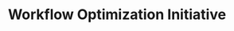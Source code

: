 ---
# src/content/portfolio/workflow-optimization-initiative.md
title: "Workflow Optimization Initiative"
description: "A comprehensive business process reformation that reduced development lifecycle from 14 weeks to 5 weeks"
keywords: "Workflow Optimization, Process Improvement, Development Lifecycle, Team Leadership, Project Management, Business Efficiency, Anthony Trivisano"
client: "Redding Designs Inc."
timeline: "2023"
role: "VP of Development & Project Manager"
technologies: ["Process Design", "Team Leadership", "Workflow Optimization", "Project Management", "Documentation", "Agile Methodologies"]
category: "Process Improvement"
summary: "Led a strategic initiative to analyze and reform development workflows and processes, resulting in a 64% reduction in development lifecycle time while improving team satisfaction and enabling greater innovation."
featuredImage: "/images/portfolio/workflow-optimization.jpg"

# Challenge section
challengeIntroduction: "Redding Designs was facing significant challenges with their development workflows. The existing process was resulting in long development cycles, frequent bottlenecks, and team burnout that was stifling innovation and affecting client satisfaction."
challenges: [
  "Development lifecycles stretched from 8-14 weeks, creating client frustration and limiting new project intake",
  "Siloed teams with poor cross-functional communication led to rework and delays",
  "Inconsistent project documentation created knowledge gaps and handoff issues",
  "Team burnout due to inefficient processes and constant firefighting",
  "Limited visibility into project status for management and stakeholders",
  "Difficulty in predicting resource needs and timeline estimates"
]

# Solution section
solutionIntroduction: "I spearheaded a comprehensive workflow reformation initiative that addressed structural inefficiencies and implemented a new development lifecycle model focused on efficiency, collaboration, and predictability."
solution: [
  {
    title: "Process Analysis & Diagnosis",
    description: "Conducted a thorough assessment of existing workflows through observation, interviews, and data analysis to identify pain points and bottlenecks. Created detailed process maps showing the current state and highlighting improvement opportunities."
  },
  {
    title: "Cross-Functional Workflow Design",
    description: "Designed new cross-functional workflows that broke down silos and established clear handoff procedures between teams. Implemented standardized project phases with well-defined entry and exit criteria."
  },
  {
    title: "Documentation Framework",
    description: "Created a comprehensive documentation framework with templates for each project phase. Established clear responsibilities for document creation, review, and maintenance while ensuring information was accessible to all stakeholders."
  },
  {
    title: "Implementation Plan & Change Management",
    description: "Developed a phased implementation plan that allowed for iterative improvements. Implemented robust change management practices including training, regular feedback sessions, and visible success metrics to maintain momentum and drive adoption."
  }
]

# Development Process
process: [
  {
    title: "Discovery Phase",
    description: "Spent four weeks observing current processes, conducting stakeholder interviews, and gathering data on existing workflows. Identified key metrics to benchmark current performance and establish improvement targets."
  },
  {
    title: "Analysis & Design",
    description: "Analyzed data and feedback to identify root causes of inefficiencies. Collaborated with team leads to design improved workflows that addressed the specific challenges identified while maintaining quality standards."
  },
  {
    title: "Pilot Implementation",
    description: "Selected a single project team to pilot the new processes for one complete development cycle. Used this pilot to refine the approach and demonstrate early wins to build momentum for broader adoption."
  },
  {
    title: "Full Implementation",
    description: "Rolled out the new processes across all project teams with comprehensive training and support. Established a dedicated process coach role to help teams navigate the transition and ensure consistent application."
  },
  {
    title: "Continuous Improvement",
    description: "Implemented regular retrospectives and performance monitoring to identify ongoing improvement opportunities. Established a process governance committee to evaluate suggested changes and maintain process integrity."
  }
]

# Results metrics
metrics: [
  {
    value: "64%",
    label: "Reduction in development cycle time"
  },
  {
    value: "40%",
    label: "Increase in team capacity"
  },
  {
    value: "92%",
    label: "Team satisfaction improvement"
  }
]

# Technical highlights
technical: [
  {
    title: "Stage-Gate Process Model",
    description: "Implemented a modified stage-gate process that maintained rigorous quality standards while eliminating unnecessary approval delays. Each gate had clear criteria and designated decision-makers with time-boxing to prevent stagnation."
  },
  {
    title: "Cross-functional Work Cells",
    description: "Reorganized teams into cross-functional work cells that included all necessary skills to complete project phases autonomously. This eliminated handoff delays and fostered greater collaboration and knowledge sharing."
  },
  {
    title: "Asynchronous Decision Framework",
    description: "Created a structured framework for asynchronous decision-making that reduced meeting overhead while maintaining alignment. Established clear escalation paths for decisions that required broader input."
  },
  {
    title: "Visual Management System",
    description: "Developed a visual management system that provided real-time status visibility for all projects. Included key metrics dashboards customized for different stakeholder groups from executives to individual contributors."
  }
]
---